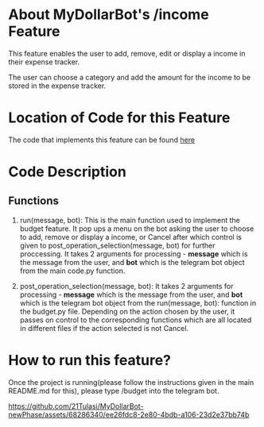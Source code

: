 # About MyDollarBot's /income Feature
This feature enables the user to add, remove, edit or display a income in their expense tracker.

The user can choose a category and add the amount for the income to be stored in the expense tracker.

# Location of Code for this Feature
The code that implements this feature can be found [here](https://github.com/21Tulasi/MyDollarBot-newPhase/blob/main/code/income.py)

# Code Description
## Functions

1. run(message, bot):
This is the main function used to implement the budget feature. It pop ups a menu on the bot asking the user to choose to add, remove or display a income, or Cancel after which control is given to post_operation_selection(message, bot) for further proccessing. It takes 2 arguments for processing - **message** which is the message from the user, and **bot** which is the telegram bot object from the main code.py function.

2. post_operation_selection(message, bot):
It takes 2 arguments for processing - **message** which is the message from the user, and **bot** which is the telegram bot object from the run(message, bot): function in the budget.py file. Depending on the action chosen by the user, it passes on control to the corresponding functions which are all located in different files if the action selected is not Cancel.   


# How to run this feature?
Once the project is running(please follow the instructions given in the main README.md for this), please type /budget into the telegram bot.


https://github.com/21Tulasi/MyDollarBot-newPhase/assets/68286340/ee26fdc8-2e80-4bdb-a106-23d2e37bb74b



